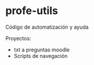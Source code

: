 # profe-utils
Código de automatización y ayuda

Proyectos:

- txt a preguntas moodle
- Scripts de navegación
